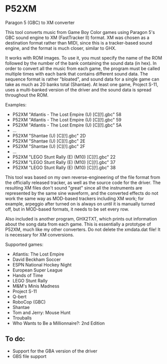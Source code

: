 # P52XM
Paragon 5 (GBC) to XM converter

This tool converts music from Game Boy Color games using Paragon 5's GBC sound engine to XM (FastTracker II) format. XM was chosen as a destination format rather than MIDI, since this is a tracker-based sound engine, and the format is much closer, similar to GHX.

It works with ROM images. To use it, you must specify the name of the ROM followed by the number of the bank containing the sound data (in hex).
In order to convert all the music from each game, the program must be called multiple times with each bank that contains different sound data. The sequence format is rather "bloated", and sound data for a single game can take as much as 20 banks total (Shantae). At least one game, Project S-11, uses a multi-banked version of the driver and the sound data is spread throughout the ROM.

Examples:
* P52XM "Atlantis - The Lost Empire (U) [C][!].gbc" 58
* P52XM "Atlantis - The Lost Empire (U) [C][!].gbc" 59
* P52XM "Atlantis - The Lost Empire (U) [C][!].gbc" 5A
* ...
* P52XM "Shantae (U) [C][!].gbc" 2D
* P52XM "Shantae (U) [C][!].gbc" 2E
* P52XM "Shantae (U) [C][!].gbc" 2F
* ...
* P52XM "LEGO Stunt Rally (E) (M10) [C][!].gbc" 22
* P52XM "LEGO Stunt Rally (E) (M10) [C][!].gbc" 37
* P52XM "LEGO Stunt Rally (E) (M10) [C][!].gbc" 38

This tool was based on my own reverse-engineering of the file format from the officially released tracker, as well as the source code for the driver. The resulting XM files don't sound "great" since all the instruments are represented by the same sine waveform, and the converted effects do not work the same way as MOD-based trackers including XM work; for example, arpeggio after turned on is always on until it is manually turned off, but in MOD-based formats, it needs to be set every row.

Also included is another program, GHX2TXT, which prints out information about the song data from each game. This is essentially a prototype of P52XM, much like my other converters. Do not delete the xmdata.dat file! It is necessary for XM conversions.

Supported games:
 * Atlantis: The Lost Empire
 * David Beckham Soccer
 * ESPN National Hockey Night
 * European Super League
 * Hands of Time
 * LEGO Stunt Rally
 * M&M's Minis Madness
 * Project S-11
 * Q-bert
 * RoboCop (GBC)
 * Shantae
 * Tom and Jerry: Mouse Hunt
 * Trouballs
 * Who Wants to Be a Millionnaire?: 2nd Edition

## To do:
  * Support for the GBA version of the driver
  * GBS file support
